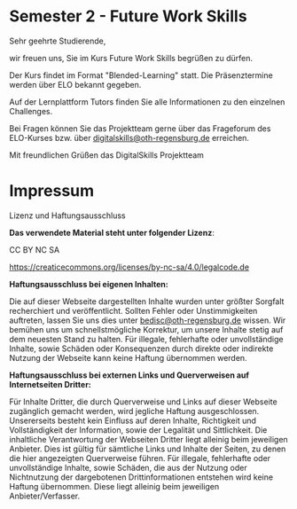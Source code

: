 # Semester 2 - Future Work Skills


Sehr geehrte Studierende,

wir freuen uns, Sie im Kurs Future Work Skills begrüßen zu dürfen.

Der Kurs findet im Format "Blended-Learning" statt. Die Präsenztermine werden über ELO bekannt gegeben.

Auf der Lernplattform Tutors finden Sie alle Informationen zu den einzelnen Challenges.

Bei Fragen können Sie das Projektteam gerne über das Frageforum des ELO-Kurses bzw. über digitalskills@oth-regensburg.de erreichen.

Mit freundlichen Grüßen
das DigitalSkills Projektteam

# Impressum

Lizenz und Haftungsausschluss


**Das verwendete Material steht unter folgender Lizenz**:

CC BY NC SA

https://creaticecommons.org/licenses/by-nc-sa/4.0/legalcode.de


**Haftungsausschluss bei eigenen Inhalten:**

Die auf dieser Webseite dargestellten Inhalte wurden unter größter Sorgfalt recherchiert und veröffentlicht. Sollten Fehler oder Unstimmigkeiten auftreten, lassen Sie uns dies unter bedisc@oth-regensburg.de wissen. Wir bemühen uns um schnellstmögliche Korrektur, um unsere Inhalte stetig auf dem neuesten Stand zu halten. Für illegale, fehlerhafte oder unvollständige Inhalte, sowie Schäden oder Konsequenzen durch direkte oder indirekte Nutzung der Webseite kann keine Haftung übernommen werden.

**Haftungsausschluss bei externen Links und Querverweisen auf Internetseiten Dritter:**

Für Inhalte Dritter, die durch Querverweise und Links auf dieser Webseite zugänglich gemacht werden, wird jegliche Haftung ausgeschlossen. Unsererseits besteht kein Einfluss auf deren Inhalte, Richtigkeit und Vollständigkeit der Information, sowie der Legalität und Sittlichkeit. Die inhaltliche Verantwortung der Webseiten Dritter liegt alleinig beim jeweiligen Anbieter. Dies ist gültig für sämtliche Links und Inhalte der Seiten, zu denen die hier angezeigten Querverweise führen. Für illegale, fehlerhafte oder unvollständige Inhalte, sowie Schäden, die aus der Nutzung oder Nichtnutzung der dargebotenen Drittinformationen entstehen wird keine Haftung übernommen. Diese liegt alleinig beim jeweiligen Anbieter/Verfasser.
